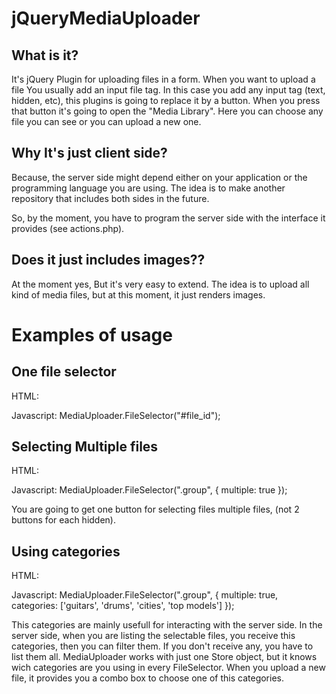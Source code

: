 jQueryMediaUploader
===================

What is it?
-----------
It's jQuery Plugin for uploading files in a form. 
When you want to upload a file You usually add an input file tag. In this case you add any input tag (text, hidden, etc), this plugins is going to replace it by a button. When you press that button it's going to open the "Media Library". Here you can choose any file you can see or you can upload a new one.

Why It's just client side?
--------------------------
Because, the server side might depend either on your application or the programming language you are using. The idea is to make another repository that includes both sides in the future.

So, by the moment, you have to program the server side with the interface it provides (see actions.php).

Does it just includes images??
------------------------------
At the moment yes, But it's very easy to extend. The idea is to upload all kind of media files, but at this moment, it just renders images.

Examples of usage
=================

One file selector
-----------------
HTML:
    <!-- you need a name to save the file id setted with jQueryMediaUploader. Value="1" if you are editing, if it's a new entity leave it empty -->
    <input type="hidden" name="file_id" value="1">

Javascript: 
    MediaUploader.FileSelector("#file_id");


Selecting Multiple files
------------------------
HTML:
    <!-- Again, i'm supposing you are editing -->
    <input type="hidden" class="group" name="file_id[]" value="1">
    <input type="hidden" class="group" name="file_id[]" value="2">

Javascript: 
    MediaUploader.FileSelector(".group", {
        multiple: true
    });

You are going to get one button for selecting files multiple files, (not 2 buttons for each hidden).


Using categories
----------------
HTML:
    <!-- Again, i'm supposing you are editing -->
    <input type="hidden" class="group" name="file_id[]" value="1">
    <input type="hidden" class="group" name="file_id[]" value="2">

Javascript: 
    MediaUploader.FileSelector(".group", {
        multiple: true,
        categories: ['guitars', 'drums', 'cities', 'top models']
    });

This categories are mainly usefull for interacting with the server side. In the server side, when you are listing the selectable files, you receive this categories, then you can filter them. If you don't receive any, you have to list them all.
MediaUploader works with just one Store object, but it knows wich categories are you using in every FileSelector.
When you upload a new file, it provides you a combo box to choose one of this categories.


   
